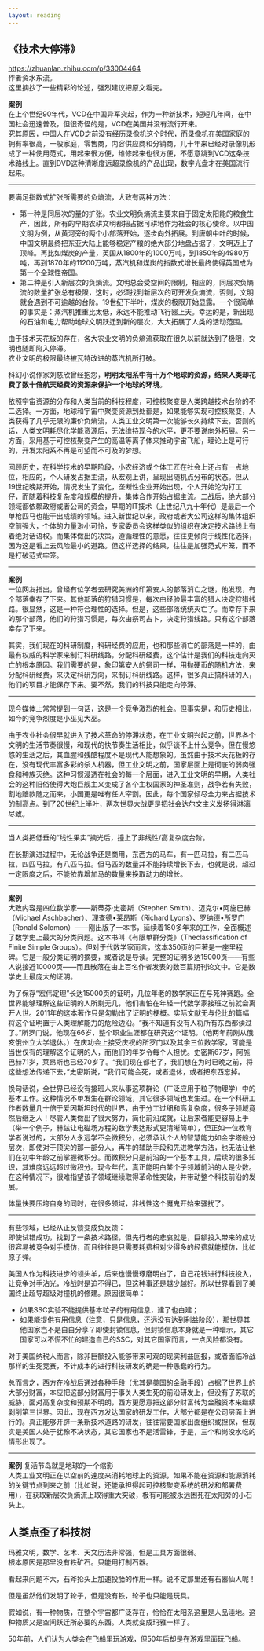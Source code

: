 ```yaml
---
layout: reading
---
```



## 《技术大停滞》
https://zhuanlan.zhihu.com/p/33004464  
作者资水东流。  
这里摘抄了一些精彩的论述，强烈建议把原文看完。  

**案例**    
在上个世纪90年代，VCD在中国异军突起，作为一种新技术，短短几年间，在中国社会迅速普及，但很奇怪的是，VCD在美国并没有流行开来。  
究其原因，中国人在VCD之前没有经历录像机这个时代，而录像机在美国家庭的拥有率很高，一般家庭，零售商，内容供应商和分销商，几十年来已经对录像机形成了一种使用范式，用起来很方便，维修起来也很方便，不愿意跳到VCD这条技术路线上。直到DVD这种清晰度远超录像机的产品出现，数字光盘才在美国流行起来。


-------------------------------

要满足指数式扩张所需要的负熵流，大致有两种方法：
- 第一种是同层次的量的扩张。农业文明负熵流主要来自于固定太阳能的粮食生产，因此，所有的早期农耕文明都把占据可耕地作为社会的核心使命。以中国文明为例，从黄河旁的两个小部落开始，逐步向外拓展。到唐朝中叶的时候，中国文明最终把东亚大陆上能够稳定产粮的绝大部分地盘占据了，文明迈上了顶峰。再比如煤炭的产量，英国从1800年的1000万吨，到1850年的4980万吨，再到1870年的11200万吨，蒸汽机和煤炭的指数式增长最终使得英国成为第一个全球性帝国。
- 第二种是引入新层次的负熵流。文明总会受空间的限制，相应的，同层次负熵流的数量扩张总有极限，这时，必须找到新层次的可开发负熵流，否则，文明就会遇到不可逾越的台阶。19世纪下半叶，煤炭的极限开始显露。一个很简单的事实是：蒸汽机推重比太低，永远不能推动飞行器上天。幸运的是，新出现的石油和电力帮助地球文明跃迁到新的层次，大大拓展了人类的活动范围。


由于技术天花板的存在，各大农业文明的负熵流获取在很久以前就达到了极限，文明也随即陷入停滞。  
农业文明的极限最终被瓦特改进的蒸汽机所打破。   


科幻小说作家刘慈欣曾经抱怨，**明明太阳系中有十万个地球的资源，结果人类却花费了数十倍航天经费的资源来保护一个地球的环境**。


依照宇宙资源的分布和人类当前的科技程度，可控核聚变是人类跨越技术台阶的不二选择。一方面，地球和宇宙中聚变资源到处都是，如果能够实现可控核聚变，人类获得了几乎无限的廉价负熵流，人类工业文明第一次能够长久持续下去。否则的话，人类文明耗尽化学能资源后，无法维持现今的水平，更不要说向外拓展。另一方面，采用基于可控核聚变产生的高温等离子体来推动宇宙飞船，理论上是可行的，开发太阳系不再是可望而不可及的梦想。


回顾历史，在科学技术的早期阶段，小农经济或个体工匠在社会上还占有一点地位，相应的，个人研发占据主流，从宏观上讲，呈现出随机点分布的状态。但从19世纪晚期开始，情况发生了变化，垄断性企业开始出现，个人开始沦为打工仔，而随着科技复杂度和规模的提升，集体合作开始占据主流。二战后，绝大部分领域都依赖政府或者公司的资金，早期的IT技术（上世纪八九十年代）是最后一个单枪匹马也能干出成绩的领域。进入新世纪以来，政府或者大公司这样的集体组织空前强大，个体的力量渺小可怜，专家委员会这样类似的组织在决定技术路线上有着绝对话语权。而集体做出的决策，遵循理性的意愿，往往更倾向于线性化选择，因为这是看上去风险最小的道路。但这样选择的结果，往往是加强范式牢笼，而不是打破范式牢笼。


-------------------------------

**案例**  
一位网友指出，曾经有位学者去研究美洲的印第安人的部落消亡之谜，他发现，有个部落幸存了下来。其他部落的狩猎习惯是，每次由经验最丰富的猎人决定狩猎线路。很显然，这是一种符合理性的选择。但是，这些部落统统灭亡了。而幸存下来的那个部落，他们的狩猎习惯是，每次由祭司占卜，决定狩猎线路。只有这个部落幸存了下来。



其实，我们现在的科研制度，科研经费的应用，也和那些消亡的部落是一样的，由最有权威的科学家来制订科研线路，分配科研经费，这个估计是我们的科技走向灭亡的根本原因。我们需要的是，象印第安人的祭司一样，用抛硬币的随机方法，来分配科研经费，来决定科研方向，来制订科研线路。这样，很多真正搞科研的人，他们的项目才能保存下来。要不然，我们的科技只能走向停滞。


-------------------------------







现今媒体上常常提到一句话，这是一个竞争激烈的社会。但事实是，和历史相比，如今的竞争烈度是小巫见大巫。



由于农业社会很早就进入了技术革命的停滞状态，在工业文明兴起之前，世界各个文明的生活节奏很慢，和现代的快节奏生活相比，似乎谈不上什么竞争。但在慢悠悠的生活之后，其血腥和残酷程度不是现代人能想象的。虽然由于技术天花板的存在，没有现代丰富多彩的杀人机器，但工业文明之前，国家层面上是彻底的弱肉强食和种族灭绝。这种习惯浸透在社会的每一个层面，进入工业文明的早期，人类社会的这种旧俗使得大炮巨舰主义变成了各个主权国家的神圣准则，战争若有失败，割地赔款随之而来，小国更是唯有任人宰割。因此，每个国家倾尽全力来占据技术的制高点。到了20世纪上半叶，两次世界大战更是把社会达尔文主义发扬得淋漓尽致。









--------------------------


当人类把低垂的“线性果实”摘光后，撞上了非线性/高复杂度台阶。

在长期演进过程中，无论战争还是商用，东西方的马车，有一匹马拉，有二匹马拉，四匹马拉，有八匹马拉。但马匹的数量并不能持续增长下去，也就是说，超过一定限度之后，不能依靠增加马的数量来换取动力的增长。

----------------------------


**案例**  
大致内容是四位数学家——斯蒂芬·史密斯（Stephen Smith）、迈克尔•阿施巴赫（Michael Aschbacher）、理查德•莱昂斯（Richard Lyons）、罗纳德•所罗门（Ronald Solomon）——刚出版了一本书，延续着180多年来的工作，全面概述了数学史上最大的分类问题。这本书叫《有限单群分类》（Theclassification of Finite Simple Groups）。但对于代数学家而言，这本350页的巨著是一座里程碑。它是一般分类证明的摘要，或者说是导读。完整的证明多达15000页——有些人说接近10000页——而且散落在由上百名作者发表的数百篇期刊论文中。它是数学史上最庞大的证明。



为了保存“宏伟定理”长达15000页的证明，几位年老的数学家正在与死神赛跑。全世界能够理解这些证明的人所剩无几，他们害怕在年轻一代数学家接班之前就会离开人世。2011年的这本著作只是勾勒出了证明的梗概。实际文献无与伦比的篇幅将这个证明置于人类理解能力的危险边沿。“我不知道有没有人将所有东西都读过了。”所罗门说，他现在66岁，整个职业生涯都在研究这个证明。（他两年前刚从俄亥俄州立大学退休。）在庆功会上接受庆祝的所罗门以及其余三位数学家，可能是当世仅有的理解这个证明的人，而他们的年岁令每个人担忧。史密斯67岁，阿施巴赫71岁，莱昂斯也已经70岁了。“我们现在都老了，我们想在为时已晚之前，将这些想法传递下去，”史密斯说，“我们可能会死，或者退休，或者把东西忘掉。



换句话说，全世界已经没有接班人来从事这项群论（广泛应用于粒子物理学）中的基本工作。这种情况不单发生在群论领域，其它很多领域也发生过。在一个科研工作者数量几十倍于爱因斯坦时代的世界，由于分工过细和高复杂度，很多子领域竟然后继乏人！尽管人类做出了很大努力，简化前沿成就，让后来者能更容易上手（举一个例子，赫兹让电磁场方程的数学表达形式更清晰简单），但正如一位教育学者说过的，大部分人永远学不会微积分，必须承认个人的智慧能力如金字塔般分层次，即使对于顶尖的那一部分人，再牛的辅助手段和先进教学方法，也无法让他们在初中年龄之前掌握微积分。而微积分只是前沿的一个基本工具，后续的很多知识，其难度远远超过微积分。现今年代，真正能明白某个子领域前沿的人是少数。在这种情况下，很难指望该子领域继续取得革命性突破，并带动整个科技前沿的发展。



体量快要压垮自身的同时，在很多领域，非线性这个魔鬼开始来骚扰了。


------------------------

有些领域，已经从正反馈变成负反馈：  
即使试错成功，找到了一条技术路径，但先行者的悲哀就是，巨额投入带来的成功很容易被竞争对手模仿，而且往往是只需要耗费相对少得多的经费就能模仿，比如原子弹。

美国人作为科技进步的领头羊，后来也慢慢琢磨明白了，自己花钱进行科技投入，让竞争对手沾光，冷战时是迫不得已，但这种事还是越少越好。所以世界看到了美国终止超导超级对撞机的修建。原因很简单：
- 如果SSC实验不能提供基本粒子的有用信息，建了也白建；
- 如果能提供有用信息（注意，只是信息，还远没有达到利益阶段），那世界其他国家岂不是白白分享？即使封锁信息，但封锁信息本身就是一种暗示，其它国家可以不慌不忙的建造自己的SSC，对其它国家而言，一点风险都没有。

对于美国纳税人而言，除非巨额投入能够带来可观的现实利益回报，或者面临冷战那样的生死竞赛，不计成本的进行科技研发的确是一种愚蠢的行为。

总而言之，西方在冷战后通过各种手段（尤其是美国的金融手段）占据了世界上的大部分财富，本应把这部分财富用于事关人类生死的前沿研发上，但没有了苏联的威胁，面对高复杂度和预期不明朗，西方更愿意把这部分财富转为金融资本来继续剥削第三世界。因此，现在西方发达国家的研发工作，大部分都是在公司层面上进行的。真正能够开辟一条新技术道路的研发，往往需要国家出面组织或担保，但现实是美国人处于犹豫不决状态，其它国家也不是活雷锋，于是，三个和尚没水吃的情形出现了。


----------------------

**案例**
复活节岛就是地球的一个缩影  
人类工业文明正在以空前的速度来消耗地球上的资源，如果不能在资源和能源消耗的关键节点到来之前（比如说，还能承担得起可控核聚变系统的研发和部署费用），在获取新层次负熵流上取得重大突破，极有可能被永远困死在太阳旁的小石头上。

## 人类点歪了科技树


玛雅文明，数学、艺术、天文历法非常强，但是工具方面很弱。  
根本原因是那里没有铁矿石。只能用打制石器。  

看起来问题不大，石斧抡头上加速投胎的作用一样。说不定那里还有石器仙人呢！  

但是虽然他们发明了轮子，但是没有铁，轮子也只能是玩具。

假如说，有一种物质，在整个宇宙都广泛存在，恰恰在太阳系这里是人品洼地。这种物质又是空间跃迁所必要的东西。人类就变成玛雅一样了。  

50年前，人们认为人类会在飞船里玩游戏，但50年后却是在游戏里面玩飞船。
